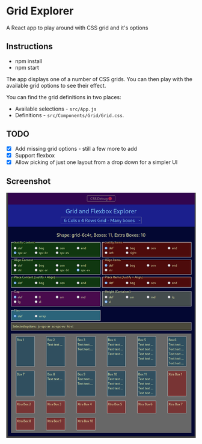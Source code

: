 # Grid Explorer

A React app to play around with CSS grid and it's options

## Instructions

- npm install
- npm start

The app displays one of a number of CSS grids. You can then play with the available grid options to see their effect.

You can find the grid definitions in two places:

- Available selections - `src/App.js`
- Definitions - `src/Components/Grid/Grid.css`.

## TODO

- [x] Add missing grid options - still a few more to add
- [x] Support flexbox
- [x] Allow picking of just one layout from a drop down for a simpler UI

## Screenshot

<img src="screenshot.png">
